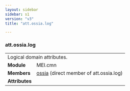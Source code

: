 ```yaml
---
layout: sidebar
sidebar: s1
version: "v3"
title: "att.ossia.log"

---
```


<div class="classSpec att">
   <h3 id="att.ossia.log">att.ossia.log</h3>
   <table class="wovenodd">
      <tr>
         <td colspan="2" class="wovenodd-col2">Logical domain attributes.</td>
      </tr>
      <tr>
         <td class="wovenodd-col1">
            <strong>Module</strong>
         </td>
         <td class="wovenodd-col2">MEI.cmn</td>
      </tr>
      <tr>
         <td class="wovenodd-col1">
            <strong>Members</strong>
         </td>
         <td class="wovenodd-col2">
            <div class="parent">
               <div>
                  <a class="link_odd_elementSpec" href="{{ site.baseurl }}/{{ page.version }}/elements/ossia.html">ossia</a> (direct member of att.ossia.log)
               </div>
            </div>
         </td>
      </tr>
      <tr>
         <td class="wovenodd-col1">
            <strong>Attributes</strong>
         </td>
         <td class="wovenodd-col2"></td>
      </tr>
   </table>
</div>
